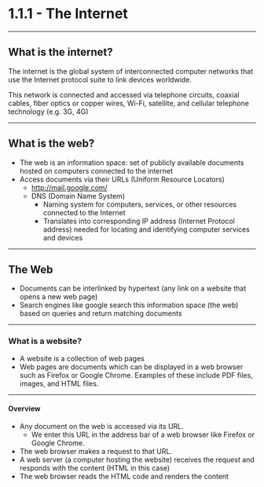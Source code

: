 # 1.1.1 - The Internet

---

## What is the internet?

The internet is the global system of interconnected computer networks that use the Internet protocol suite to link devices worldwide.

This network is connected and accessed via telephone circuits, coaxial cables, fiber optics or copper wires, Wi-Fi, satellite, and cellular telephone technology (e.g. 3G, 4G)

---

## What is the web?

- The web is an information space: set of publicly available documents hosted on computers connected to the internet
- Access documents via their URLs (Uniform Resource Locators)
  - http://mail.google.com/
  - DNS (Domain Name System)
    - Naming system for computers, services, or other resources connected to the Internet
    - Translates into corresponding IP address (Internet Protocol address) needed for locating and identifying computer services and devices

---

## The Web

- Documents can be interlinked by hypertext (any link on a website that opens a new web page)
- Search engines like google search this information space (the web) based on queries and return matching documents

---

### What is a website?

- A website is a collection of web pages
- Web pages are documents which can be displayed in a web browser such as Firefox or Google Chrome. Examples of these include PDF files, images, and HTML files.

---

#### Overview

- Any document on the web is accessed via its URL.
  - We enter this URL in the address bar of a web browser like Firefox or Google Chrome.
- The web browser makes a request to that URL.
- A web server (a computer hosting the website) receives the request and responds with the content (HTML in this case)
- The web browser reads the HTML code and renders the content
